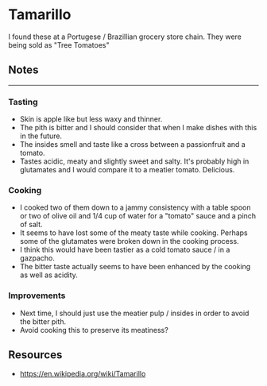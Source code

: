 # Tamarillo

I found these at a Portugese / Brazillian grocery store chain. They were being sold as "Tree Tomatoes" 

## Notes
---
### Tasting
* Skin is apple like but less waxy and thinner. 
* The pith is bitter and I should consider that when I make dishes with this in the future. 
* The insides smell and taste like a cross between a passionfruit and a tomato. 
* Tastes acidic, meaty and slightly sweet and salty. It's probably high in glutamates and I would compare it to a meatier tomato. Delicious. 
### Cooking
* I cooked two of them down to a jammy consistency with a table spoon or two of olive oil and 1/4 cup of water for a "tomato" sauce and a pinch of salt. 
* It seems to have lost some of the meaty taste while cooking. Perhaps some of the glutamates were broken down in the cooking process. 
* I think this would have been tastier as a cold tomato sauce / in a gazpacho. 
* The bitter taste actually seems to have been enhanced by the cooking as well as acidity. 
### Improvements
* Next time, I should just use the meatier pulp / insides in order to avoid the bitter pith.
* Avoid cooking this to preserve its meatiness? 

## Resources
* https://en.wikipedia.org/wiki/Tamarillo

